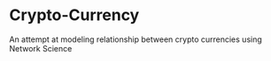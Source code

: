 # Crypto-Currency

An attempt at modeling relationship between crypto currencies using Network Science
